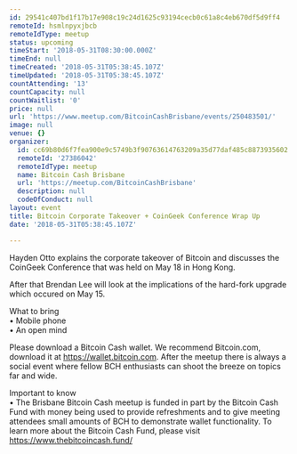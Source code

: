 ```yaml
---
id: 29541c407bd1f17b17e908c19c24d1625c93194cecb0c61a8c4eb670df5d9ff4
remoteId: hsmlnpyxjbcb
remoteIdType: meetup
status: upcoming
timeStart: '2018-05-31T08:30:00.000Z'
timeEnd: null
timeCreated: '2018-05-31T05:38:45.107Z'
timeUpdated: '2018-05-31T05:38:45.107Z'
countAttending: '13'
countCapacity: null
countWaitlist: '0'
price: null
url: 'https://www.meetup.com/BitcoinCashBrisbane/events/250483501/'
image: null
venue: {}
organizer:
  id: cc69b80d6f7fea900e9c5749b3f90763614763209a35d77daf485c8873935602
  remoteId: '27386042'
  remoteIdType: meetup
  name: Bitcoin Cash Brisbane
  url: 'https://meetup.com/BitcoinCashBrisbane'
  description: null
  codeOfConduct: null
layout: event
title: Bitcoin Corporate Takeover + CoinGeek Conference Wrap Up
date: '2018-05-31T05:38:45.107Z'

---
```

<p>Hayden Otto explains the corporate takeover of Bitcoin and discusses the CoinGeek Conference that was held on May 18 in Hong Kong.</p> <p>After that Brendan Lee will look at the implications of the hard-fork upgrade which occured on May 15.</p> <p>What to bring<br/>• Mobile phone<br/>• An open mind</p> <p>Please download a Bitcoin Cash wallet. We recommend Bitcoin.com, download it at <a href="https://wallet.bitcoin.com" class="linkified">https://wallet.bitcoin.com</a>. After the meetup there is always a social event where fellow BCH enthusiasts can shoot the breeze on topics far and wide.</p> <p>Important to know<br/>• The Brisbane Bitcoin Cash meetup is funded in part by the Bitcoin Cash Fund with money being used to provide refreshments and to give meeting attendees small amounts of BCH to demonstrate wallet functionality. To learn more about the Bitcoin Cash Fund, please visit <a href="https://www.thebitcoincash.fund/" class="linkified">https://www.thebitcoincash.fund/</a></p>
